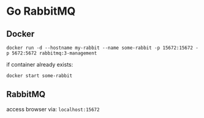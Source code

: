 # Go RabbitMQ

## Docker

`docker run -d --hostname my-rabbit --name some-rabbit -p 15672:15672 -p 5672:5672 rabbitmq:3-management`

if container already exists:

`docker start some-rabbit`


## RabbitMQ

access browser via: `localhost:15672`

